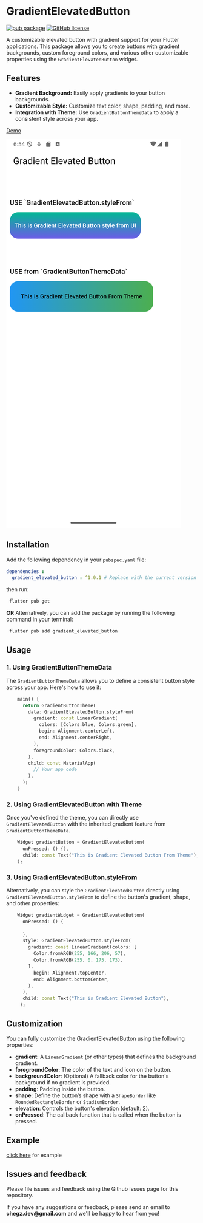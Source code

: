 
# GradientElevatedButton

[![pub package](https://img.shields.io/pub/v/like_button.svg)](https://pub.dartlang.org/packages/like_button) [![GitHub license](https://img.shields.io/github/license/fluttercandies/like_button)](https://github.com/fluttercandies/like_button/blob/master/LICENSE) 

A customizable elevated button with gradient support for your Flutter applications. This package allows you to create buttons with gradient backgrounds, custom foreground colors, and various other customizable properties using the `GradientElevatedButton` widget.

## Features

- **Gradient Background:** Easily apply gradients to your button backgrounds.
- **Customizable Style:** Customize text color, shape, padding, and more.
- **Integration with Theme:** Use `GradientButtonThemeData` to apply a consistent style across your app.


[Demo](https://github.com/ChegzDev/gradient_elevated_button/blob/master/example/lib/main.dart)


![](screen_shot/sample.png)

## Installation

Add the following dependency in your `pubspec.yaml` file:

```yaml
dependencies :
  gradient_elevated_button : ^1.0.1 # Replace with the current version
```
then run:

```bash
 flutter pub get
```
**OR**
Alternatively, you can add the package by running the following command in your terminal:

```bash
 flutter pub add gradient_elevated_button
```

## Usage

### 1. Using GradientButtonThemeData

The `GradientButtonThemeData` allows you to define a consistent button style across your app. Here's how to use it:

```dart
    main() {
      return GradientButtonTheme(
        data: GradientElevatedButton.styleFrom(
          gradient: const LinearGradient(
            colors: [Colors.blue, Colors.green],
            begin: Alignment.centerLeft,
            end: Alignment.centerRight,
          ),
          foregroundColor: Colors.black,
        ),
        child: const MaterialApp(
          // Your app code
        ),
      );
    }
```
### 2. Using GradientElevatedButton with Theme

Once you've defined the theme, you can directly use `GradientElevatedButton` with the inherited gradient feature from `GradientButtonThemeData`.

```dart
    Widget gradientButton = GradientElevatedButton(
      onPressed: () {},
      child: const Text("This is Gradient Elevated Button From Theme"),
    );
```
### 3. Using GradientElevatedButton.styleFrom

Alternatively, you can style the `GradientElevatedButton` directly using `GradientElevatedButton.styleFrom` to define the button's gradient, shape, and other properties:

```dart    
    Widget gradientWidget = GradientElevatedButton(
      onPressed: () {
    
      },
      style: GradientElevatedButton.styleFrom(
        gradient: const LinearGradient(colors: [
          Color.fromARGB(255, 166, 206, 57),
          Color.fromARGB(255, 0, 175, 173),
        ],
          begin: Alignment.topCenter,
          end: Alignment.bottomCenter,
        ),
      ),
      child: const Text("This is Gradient Elevated Button"),
     );
```  

## Customization
You can fully customize the GradientElevatedButton using the following properties:

- **gradient**: A `LinearGradient` (or other types) that defines the background gradient.
- **foregroundColor**: The color of the text and icon on the button.
- **backgroundColor**: (Optional) A fallback color for the button's background if no gradient is provided.
- **padding**: Padding inside the button.
- **shape**: Define the button’s shape with a `ShapeBorder` like `RoundedRectangleBorder` or `StadiumBorder`.
- **elevation**: Controls the button's elevation (default: 2).
- **onPressed**: The callback function that is called when the button is pressed.

## Example

[click here](https://github.com/ChegzDev/gradient_elevated_button/blob/master/example/lib/main.dart) for example


## Issues and feedback

Please file issues and feedback using the Github issues page for this repository.

If you have any suggestions or feedback, please send an email to __chegz.dev@gmail.com__ and we'll be happy to hear from you!